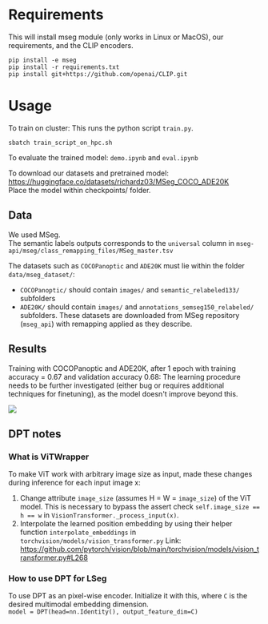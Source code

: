 # Requirements

This will install mseg module (only works in Linux or MacOS), our requirements, and the CLIP encoders.

```
pip install -e mseg
pip install -r requirements.txt
pip install git+https://github.com/openai/CLIP.git
```

# Usage

To train on cluster: This runs the python script `train.py`.

```
sbatch train_script_on_hpc.sh
```

To evaluate the trained model: `demo.ipynb` and `eval.ipynb`

To download our datasets and pretrained model: https://huggingface.co/datasets/richardz03/MSeg_COCO_ADE20K \
Place the model within checkpoints/ folder.

## Data

We used MSeg. \
The semantic labels outputs corresponds to the `universal` column in `mseg-api/mseg/class_remapping_files/MSeg_master.tsv`

The datasets such as `COCOPanoptic` and `ADE20K` must lie within the folder `data/mseg_dataset/`:

- `COCOPanoptic/` should contain `images/` and `semantic_relabeled133/` subfolders
- `ADE20K/` should contain `images/` and `annotations_semseg150_relabeled/` subfolders.
  These datasets are downloaded from MSeg repository (`mseg_api`) with remapping applied as they describe.

## Results

Training with COCOPanoptic and ADE20K, after 1 epoch with training accuracy = 0.67 and validation accuracy 0.68: The learning procedure needs to be further investigated (either bug or requires additional techniques for finetuning), as the model doesn't improve beyond this.

<img src="media/lseg_model.png" >

## DPT notes

### What is ViTWrapper

To make ViT work with arbitrary image size as input, made these changes during inference for each input image x:

1. Change attribute `image_size` (assumes H = W = `image_size`) of the ViT model. This is necessary to bypass the assert check `self.image_size == h == w` in `VisionTransformer._process_input(x)`.
2. Interpolate the learned position embedding by using their helper function `interpolate_embeddings` in `torchvision/models/vision_transformer.py`
   Link: https://github.com/pytorch/vision/blob/main/torchvision/models/vision_transformer.py#L268

### How to use DPT for LSeg

To use DPT as an pixel-wise encoder. Initialize it with this, where `C` is the desired multimodal embedding dimension. \
`model = DPT(head=nn.Identity(), output_feature_dim=C)`
